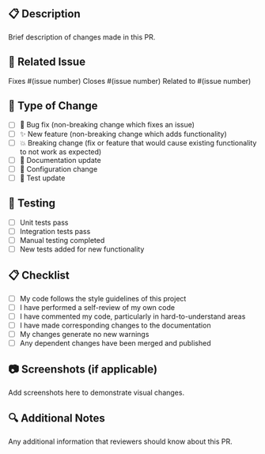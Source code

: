 ## 📋 Description

Brief description of changes made in this PR.

## 🔗 Related Issue

Fixes #(issue number)
Closes #(issue number)
Related to #(issue number)

## 🎯 Type of Change

- [ ] 🐛 Bug fix (non-breaking change which fixes an issue)
- [ ] ✨ New feature (non-breaking change which adds functionality)
- [ ] 💥 Breaking change (fix or feature that would cause existing functionality to not work as expected)
- [ ] 📝 Documentation update
- [ ] 🔧 Configuration change
- [ ] 🧪 Test update

## 🧪 Testing

- [ ] Unit tests pass
- [ ] Integration tests pass
- [ ] Manual testing completed
- [ ] New tests added for new functionality

## 📋 Checklist

- [ ] My code follows the style guidelines of this project
- [ ] I have performed a self-review of my own code
- [ ] I have commented my code, particularly in hard-to-understand areas
- [ ] I have made corresponding changes to the documentation
- [ ] My changes generate no new warnings
- [ ] Any dependent changes have been merged and published

## 📷 Screenshots (if applicable)

Add screenshots here to demonstrate visual changes.

## 🔍 Additional Notes

Any additional information that reviewers should know about this PR.
